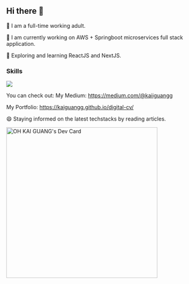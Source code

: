 ## Hi there 👋
💎 I am a full-time working adult.

👶 I am currently working on AWS + Springboot microservices full stack application.

🌱 Exploring and learning ReactJS and NextJS. 

### Skills

<p align="left">
  <a href="https://skillicons.dev">
    <img src="https://skillicons.dev/icons?i=html,nodejs,angular,ts,spring,java,maven,react,gitlab,postman,mysql,docker,react,nextjs" />
  </a>
</p>



You can check out:
My Medium: https://medium.com/@kaiiguangg

My Portfolio: https://kaiguangg.github.io/digital-cv/

😄 Staying informed on the latest techstacks by reading articles.

<a href="https://app.daily.dev/kaiguangg"><img src="https://api.daily.dev/devcards/7716712ace7a4968a679e5e3cab6a046.png?r=ebm" width="400" alt="OH KAI GUANG's Dev Card"/></a>

<!--
**kaiguangg/kaiguangg** is a ✨ _special_ ✨ repository because its `README.md` (this file) appears on your GitHub profile.

Here are some ideas to get you started:

- 🔭 I’m currently working on ...
- 🌱 I’m currently learning ...
- 👯 I’m looking to collaborate on ...
- 🤔 I’m looking for help with ...
- 💬 Ask me about ...
- 📫 How to reach me: ...
- 😄 Pronouns: ...
- ⚡ Fun fact: ...
-->
